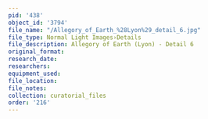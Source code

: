 ```yaml
---
pid: '438'
object_id: '3794'
file_name: "/Allegory_of_Earth_%28Lyon%29_detail_6.jpg"
file_type: Normal Light Images›Details
file_description: Allegory of Earth (Lyon) - Detail 6
original_format:
research_date:
researchers:
equipment_used:
file_location:
file_notes:
collection: curatorial_files
order: '216'
---
```

